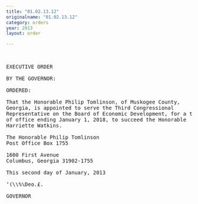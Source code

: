 ```yaml
---
title: "01.02.13.12"
originalname: "01.02.13.12"
category: orders
year: 2013
layout: order

---
```

<pre>
 

EXECUTIVE ORDER

BY THE GOVERNOR:

ORDERED:

That the Honorable Philip Tomlinson, of Muskogee County,
Georgia, is appointed to serve the Third Congressional
Representative on the Board of Economic Development, for a term
of office ending January 1, 2018, to succeed the Honorable
Harriette Watkins.

The Honorable Philip Tomlinson
Post Office Box 1755

1600 First Avenue
Columbus, Georgia 31902-1755

This second day of January, 2013

‘(\\%\Deo.£.

GOVERNOR

</pre>
